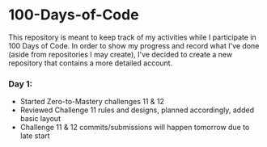 # 100-Days-of-Code
This repository is meant to keep track of my activities while I participate in 100 Days of Code. 
In order to show my progress and record what I've done (aside from repositories I may create), I've decided to create a new repository that contains a more detailed account. 

### Day 1: 
* Started Zero-to-Mastery challenges 11 & 12
* Reviewed Challenge 11 rules and designs, planned accordingly, added basic layout
* Challenge 11 & 12 commits/submissions will happen tomorrow due to late start
